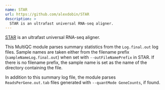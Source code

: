 ```yaml
---
name: STAR
url: https://github.com/alexdobin/STAR
description: >
  STAR is an ultrafast universal RNA-seq aligner.
---
```


[STAR](https://github.com/alexdobin/STAR) is an ultrafast universal RNA-seq aligner.

This MultiQC module parses summary statistics from the `Log.final.out` log files.
Sample names are taken either from the filename prefix (`sampleNameLog.final.out`)
when set with `--outFileNamePrefix` in STAR. If there is no filename prefix,
the sample name is set as the name of the directory containing the file.

In addition to this summary log file, the module parses `ReadsPerGene.out.tab`
files generated with `--quantMode GeneCounts`, if found.
